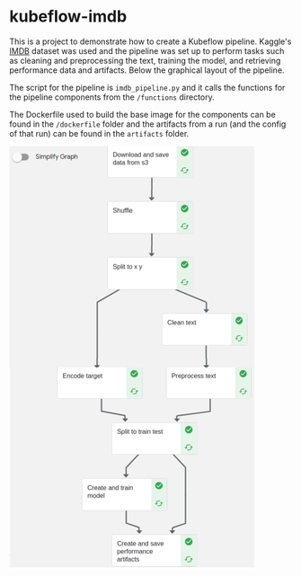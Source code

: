 # kubeflow-imdb
This is a project to demonstrate how to create a Kubeflow pipeline. Kaggle's [IMDB](https://www.kaggle.com/datasets/lakshmi25npathi/imdb-dataset-of-50k-movie-reviews) dataset was used and the pipeline was set up to perform tasks such as cleaning and preprocessing the text, training the model, and retrieving performance data and artifacts. Below the graphical layout of the pipeline.

The script for the pipeline is ```imdb_pipeline.py``` and it calls the functions for the pipeline components from the ```/functions``` directory.

The Dockerfile used to build the base image for the components can be found in the ```/dockerfile``` folder and the artifacts from a run (and the config of that run) can be found in the ```artifacts``` folder. 

![Pipeline](pipeline.png)

